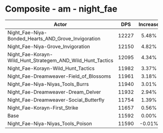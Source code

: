 # Composite - am - night_fae
| Actor | DPS | Increase |
|---|:---:|:---:|
|Night_Fae-Niya-Bonded_Hearts_AND_Grove_Invigoration|12227|5.48%|
|Night_Fae-Niya-Grove_Invigoration|12150|4.82%|
|Night_Fae-Korayn-Wild_Hunt_Strategem_AND_Wild_Hunt_Tactics|12095|4.34%|
|Night_Fae-Korayn-Wild_Hunt_Tactics|11982|3.37%|
|Night_Fae-Dreamweaver-Field_of_Blossoms|11961|3.18%|
|Night_Fae-Niya-Niyas_Tools_Burrs|11940|3.01%|
|Night_Fae-Dreamweaver-Dream_Delver|11932|2.94%|
|Night_Fae-Dreamweaver-Social_Butterfly|11754|1.39%|
|Night_Fae-Korayn-First_Strike|11657|0.56%|
|Base|11592|0.00%|
|Night_Fae-Niya-Niyas_Tools_Poison|11590|-0.01%|
